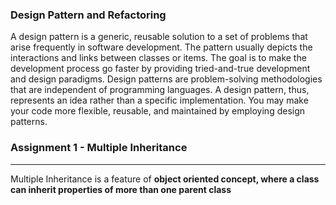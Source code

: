 ### Design Pattern and  Refactoring

A design pattern is a generic, reusable solution to a set of problems that arise frequently in software development. The pattern usually depicts the interactions and links between classes or items. The goal is to make the development process go faster by providing tried-and-true development and design paradigms. Design patterns are problem-solving methodologies that are independent of programming languages. A design pattern, thus, represents an idea rather than a specific implementation. You may make your code more flexible, reusable, and maintained by employing design patterns.



### Assignment 1 - Multiple Inheritance

---

Multiple Inheritance is a feature of **object oriented concept, where a class can inherit properties of more than one parent class**

[What is the Exact Problem With Multiple Inheritance]: https://stackoverflow.com/questions/225929/what-is-the-exact-problem-with-multiple-inheritance
